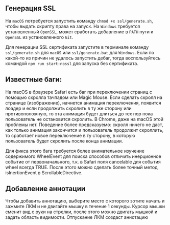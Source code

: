 ## Генерация SSL

На `macOS` потребуется запустить команду `chmod +x ssl/generate.sh`, чтобы выдать скрипту права на запуск.
На `Windows` требуется установленный `OpenSSL`, может сработать добавление в `PATH` пути к `OpenSSL` из установленного `Git`.

Для генерации SSL сертификата запустите в терминале команду `ssl/generate.sh` для `macOS` или `ssl/generate.bat` для `Windows`.
Если по какой-то из причин не удалось запустить дебаг, тогда воспользуйтесь командой `npm run start:nossl` для запуска без сертификата.

## Известные баги:
На macOS в браузере Safari есть баг при переключении страниц с помощью скролла тачпадом или Magic Mouse. Если сделать скролл на странице (изображение), начнется анимация переключения, появится лоадер и если продолжить скролить в ту же сторону или противоположную, то эта анимация будет длиться до тех пор пока пользователь не остановится скролить. В Chrome, даже на macOS этой проблемы нет. Поведение более предсказуемо: скролл ничего не даст, как только анимация закончится и пользователь продолжит скроллить, то сработает новое переключение в ту сторону, в которую пользователь будет скролить после конца анимации.

Для фикса этого бага требуется более внимательное изучение содержимого WheelEvent для поиска способов отличить инерционное событие от первоначального, т.к. в Safari поля cancelable для события wheel всегда TRUE. После этого можно сделать более точный метод isInertionEvent в ScrollableDirective.

## Добавление аннотации
Чтобы добавить аннотацию, выберите место с которого зотите начать и зажмите ЛКМ и не двигайте мышку в течение 1 секунды. Курсор мышки сменит вид с руки на стрелки, после этого можно двигать мышкой и задать область видимости. Отпускание ЛКМ создаст аннотацию
